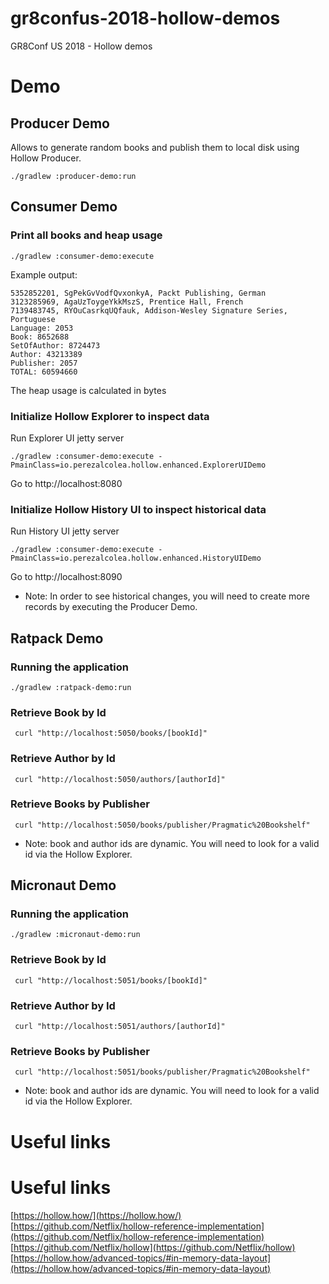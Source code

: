 # gr8confus-2018-hollow-demos
GR8Conf US 2018 - Hollow demos

# Demo

## Producer Demo

Allows to generate random books and publish them to local disk using Hollow Producer.

```
./gradlew :producer-demo:run
```

## Consumer Demo

### Print all books and heap usage

```
./gradlew :consumer-demo:execute
```

Example output:

```
5352852201, SgPekGvVodfQvxonkyA, Packt Publishing, German
3123285969, AgaUzToygeYkkMszS, Prentice Hall, French
7139483745, RYOuCasrkqUQfauk, Addison-Wesley Signature Series, Portuguese
Language: 2053
Book: 8652688
SetOfAuthor: 8724473
Author: 43213389
Publisher: 2057
TOTAL: 60594660
```

The heap usage is calculated in bytes

### Initialize Hollow Explorer to inspect data

Run Explorer UI jetty server

```
./gradlew :consumer-demo:execute -PmainClass=io.perezalcolea.hollow.enhanced.ExplorerUIDemo
```

Go to http://localhost:8080

### Initialize Hollow History UI to inspect historical data

Run History UI jetty server

```
./gradlew :consumer-demo:execute -PmainClass=io.perezalcolea.hollow.enhanced.HistoryUIDemo
```

Go to http://localhost:8090

* Note: In order to see historical changes, you will need to create more records by executing the Producer Demo.

## Ratpack Demo

### Running the application

```
./gradlew :ratpack-demo:run
```

### Retrieve Book by Id

```
 curl "http://localhost:5050/books/[bookId]"
```

### Retrieve Author by Id

```
 curl "http://localhost:5050/authors/[authorId]"
```

### Retrieve Books by Publisher

```
 curl "http://localhost:5050/books/publisher/Pragmatic%20Bookshelf"
```

* Note: book and author ids are dynamic. You will need to look for a valid id via the Hollow Explorer.

## Micronaut Demo

### Running the application

```
./gradlew :micronaut-demo:run
```

### Retrieve Book by Id

```
 curl "http://localhost:5051/books/[bookId]"
```

### Retrieve Author by Id

```
 curl "http://localhost:5051/authors/[authorId]"
```

### Retrieve Books by Publisher

```
 curl "http://localhost:5051/books/publisher/Pragmatic%20Bookshelf"
```

* Note: book and author ids are dynamic. You will need to look for a valid id via the Hollow Explorer.

# Useful links

# Useful links

[https://hollow.how/](https://hollow.how/)
[https://github.com/Netflix/hollow-reference-implementation](https://github.com/Netflix/hollow-reference-implementation)
[https://github.com/Netflix/hollow](https://github.com/Netflix/hollow)
[https://hollow.how/advanced-topics/#in-memory-data-layout](https://hollow.how/advanced-topics/#in-memory-data-layout)
